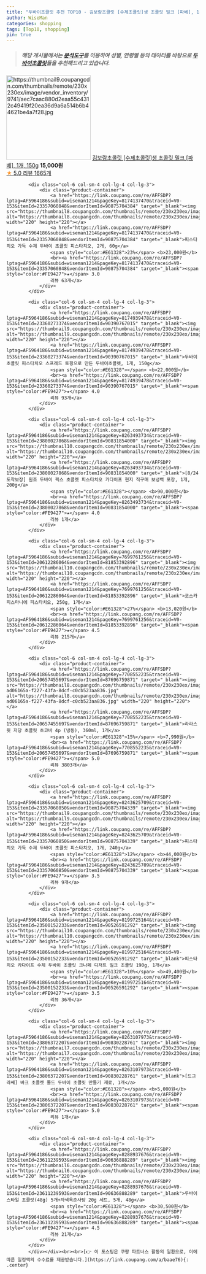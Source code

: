 ```yaml
---
title: "두바이초콜릿 추천 TOP10 - 김보람초콜릿 [수제초콜릿]생 초콜릿 밀크 [파베], 1개, 150g"
author: WiseMan
categories: shopping
tags: [Top10, shopping]
pin: true
---
```


> ##### 해당 게시물에서는 [**분석도구**](https://itemscout.io/)를 이용하여 **성별**, **연령별** 등의 데이터를 바탕으로 [**두바이초콜릿**](https://link.coupang.com/a/baae76)들을 추천해드리고 있습니다.
<div class="container"><div class="row">
            <div class="col-6 col-sm-4 col-lg-4 col-lg-3">
                <div class="product-container">
                    <a href="https://link.coupang.com/re/AFFSDP?lptag=AF5964186&subid=wiseman1214&pageKey=1419487588&traceid=V0-153&itemId=2457266351&vendorItemId=70450798733" target="_blank"><img src="https://thumbnail9.coupangcdn.com/thumbnails/remote/230x230ex/image/vendor_inventory/9741/aec7caac880d2eaa55c4312c49419f20ea36d9a6a514b6b44621be4a7f28.jpg" alt="https://thumbnail9.coupangcdn.com/thumbnails/remote/230x230ex/image/vendor_inventory/9741/aec7caac880d2eaa55c4312c49419f20ea36d9a6a514b6b44621be4a7f28.jpg" width="220" height="220"></a>
                    <a href="https://link.coupang.com/re/AFFSDP?lptag=AF5964186&subid=wiseman1214&pageKey=1419487588&traceid=V0-153&itemId=2457266351&vendorItemId=70450798733" target="_blank">김보람초콜릿 [수제초콜릿]생 초콜릿 밀크 [파베], 1개, 150g</a>
                    <span style="color:#E61328"></span> <b>15,000원</b>
                    <br><a href="https://link.coupang.com/re/AFFSDP?lptag=AF5964186&subid=wiseman1214&pageKey=1419487588&traceid=V0-153&itemId=2457266351&vendorItemId=70450798733" target="_blank"><span style="color:#FE9427">★</span> 5.0
                    리뷰 1665개</a>
                </div>
            </div>
            
            <div class="col-6 col-sm-4 col-lg-4 col-lg-3">
                <div class="product-container">
                    <a href="https://link.coupang.com/re/AFFSDP?lptag=AF5964186&subid=wiseman1214&pageKey=8174137470&traceid=V0-153&itemId=23357060848&vendorItemId=90875704384" target="_blank"><img src="https://thumbnail8.coupangcdn.com/thumbnails/remote/230x230ex/image/vendor_inventory/6475/74d4e803bb44f4107ca4f8fcdce062618f26ff55c6ba94a0695a4343453c.jpg" alt="https://thumbnail8.coupangcdn.com/thumbnails/remote/230x230ex/image/vendor_inventory/6475/74d4e803bb44f4107ca4f8fcdce062618f26ff55c6ba94a0695a4343453c.jpg" width="220" height="220"></a>
                    <a href="https://link.coupang.com/re/AFFSDP?lptag=AF5964186&subid=wiseman1214&pageKey=8174137470&traceid=V0-153&itemId=23357060848&vendorItemId=90875704384" target="_blank">피스타치오 가득 수제 두바이 초콜릿 피스타치오, 2개, 60g</a>
                    <span style="color:#E61328">23%</span> <b>23,000원</b>
                    <br><a href="https://link.coupang.com/re/AFFSDP?lptag=AF5964186&subid=wiseman1214&pageKey=8174137470&traceid=V0-153&itemId=23357060848&vendorItemId=90875704384" target="_blank"><span style="color:#FE9427">★</span> 3.0
                    리뷰 63개</a>
                </div>
            </div>
            
            <div class="col-6 col-sm-4 col-lg-4 col-lg-3">
                <div class="product-container">
                    <a href="https://link.coupang.com/re/AFFSDP?lptag=AF5964186&subid=wiseman1214&pageKey=8174939478&traceid=V0-153&itemId=23360273374&vendorItemId=90390767015" target="_blank"><img src="https://thumbnail9.coupangcdn.com/thumbnails/remote/230x230ex/image/vendor_inventory/08b5/fb8e0f5ae9646460d5d99590e923e16b7352b10ca85b1b441b23daa8a328.jpg" alt="https://thumbnail9.coupangcdn.com/thumbnails/remote/230x230ex/image/vendor_inventory/08b5/fb8e0f5ae9646460d5d99590e923e16b7352b10ca85b1b441b23daa8a328.jpg" width="220" height="220"></a>
                    <a href="https://link.coupang.com/re/AFFSDP?lptag=AF5964186&subid=wiseman1214&pageKey=8174939478&traceid=V0-153&itemId=23360273374&vendorItemId=90390767015" target="_blank">두바이 초콜릿 피스타치오 스프레드 토핑으로 만든 두바이초콜렛, 1개, 150g</a>
                    <span style="color:#E61328"></span> <b>22,000원</b>
                    <br><a href="https://link.coupang.com/re/AFFSDP?lptag=AF5964186&subid=wiseman1214&pageKey=8174939478&traceid=V0-153&itemId=23360273374&vendorItemId=90390767015" target="_blank"><span style="color:#FE9427">★</span> 4.0
                    리뷰 93개</a>
                </div>
            </div>
            
            <div class="col-6 col-sm-4 col-lg-4 col-lg-3">
                <div class="product-container">
                    <a href="https://link.coupang.com/re/AFFSDP?lptag=AF5964186&subid=wiseman1214&pageKey=8263493734&traceid=V0-153&itemId=23808027868&vendorItemId=90831854000" target="_blank"><img src="https://thumbnail10.coupangcdn.com/thumbnails/remote/230x230ex/image/vendor_inventory/67ac/a4b4417b9bc822e88c88d26b98e0b1dd74a3f1c5cde6c55004777535fe71.jpeg" alt="https://thumbnail10.coupangcdn.com/thumbnails/remote/230x230ex/image/vendor_inventory/67ac/a4b4417b9bc822e88c88d26b98e0b1dd74a3f1c5cde6c55004777535fe71.jpeg" width="220" height="220"></a>
                    <a href="https://link.coupang.com/re/AFFSDP?lptag=AF5964186&subid=wiseman1214&pageKey=8263493734&traceid=V0-153&itemId=23808027868&vendorItemId=90831854000" target="_blank">[8/24 도착보장] 원조 두바이 픽스 초콜렛 피스타치오 카다이프 현지 직구매 보냉백 포장, 1개, 200g</a>
                    <span style="color:#E61328"></span> <b>90,000원</b>
                    <br><a href="https://link.coupang.com/re/AFFSDP?lptag=AF5964186&subid=wiseman1214&pageKey=8263493734&traceid=V0-153&itemId=23808027868&vendorItemId=90831854000" target="_blank"><span style="color:#FE9427">★</span> 4.0
                    리뷰 1개</a>
                </div>
            </div>
            
            <div class="col-6 col-sm-4 col-lg-4 col-lg-3">
                <div class="product-container">
                    <a href="https://link.coupang.com/re/AFFSDP?lptag=AF5964186&subid=wiseman1214&pageKey=7699761256&traceid=V0-153&itemId=20612286064&vendorItemId=81853392896" target="_blank"><img src="https://thumbnail10.coupangcdn.com/thumbnails/remote/230x230ex/image/vendor_inventory/1cb9/3720c8e773a08e64995077de701493583b6d8470783436869c7461089f19.jpg" alt="https://thumbnail10.coupangcdn.com/thumbnails/remote/230x230ex/image/vendor_inventory/1cb9/3720c8e773a08e64995077de701493583b6d8470783436869c7461089f19.jpg" width="220" height="220"></a>
                    <a href="https://link.coupang.com/re/AFFSDP?lptag=AF5964186&subid=wiseman1214&pageKey=7699761256&traceid=V0-153&itemId=20612286064&vendorItemId=81853392896" target="_blank">코스카 피스마니에 피스타치오, 250g, 1개</a>
                    <span style="color:#E61328">27%</span> <b>13,020원</b>
                    <br><a href="https://link.coupang.com/re/AFFSDP?lptag=AF5964186&subid=wiseman1214&pageKey=7699761256&traceid=V0-153&itemId=20612286064&vendorItemId=81853392896" target="_blank"><span style="color:#FE9427">★</span> 4.5
                    리뷰 215개</a>
                </div>
            </div>
            
            <div class="col-6 col-sm-4 col-lg-4 col-lg-3">
                <div class="product-container">
                    <a href="https://link.coupang.com/re/AFFSDP?lptag=AF5964186&subid=wiseman1214&pageKey=7708552235&traceid=V0-153&itemId=20657455697&vendorItemId=87696759871" target="_blank"><img src="https://thumbnail8.coupangcdn.com/thumbnails/remote/230x230ex/image/retail/images/874217837638740-ad06165a-f227-43fa-8dcf-c0cb523aa836.jpg" alt="https://thumbnail8.coupangcdn.com/thumbnails/remote/230x230ex/image/retail/images/874217837638740-ad06165a-f227-43fa-8dcf-c0cb523aa836.jpg" width="220" height="220"></a>
                    <a href="https://link.coupang.com/re/AFFSDP?lptag=AF5964186&subid=wiseman1214&pageKey=7708552235&traceid=V0-153&itemId=20657455697&vendorItemId=87696759871" target="_blank">라라스윗 저당 초콜릿 초코바 4p (냉동), 360ml, 1개</a>
                    <span style="color:#E61328">15%</span> <b>7,990원</b>
                    <br><a href="https://link.coupang.com/re/AFFSDP?lptag=AF5964186&subid=wiseman1214&pageKey=7708552235&traceid=V0-153&itemId=20657455697&vendorItemId=87696759871" target="_blank"><span style="color:#FE9427">★</span> 5.0
                    리뷰 3803개</a>
                </div>
            </div>
            
            <div class="col-6 col-sm-4 col-lg-4 col-lg-3">
                <div class="product-container">
                    <a href="https://link.coupang.com/re/AFFSDP?lptag=AF5964186&subid=wiseman1214&pageKey=8243625709&traceid=V0-153&itemId=23357060850&vendorItemId=90875704339" target="_blank"><img src="https://thumbnail9.coupangcdn.com/thumbnails/remote/230x230ex/image/vendor_inventory/573f/6d59dcf69f79e1f94ee26239d5540c6cad9eecbf2bbe83037af73a21e241.jpg" alt="https://thumbnail9.coupangcdn.com/thumbnails/remote/230x230ex/image/vendor_inventory/573f/6d59dcf69f79e1f94ee26239d5540c6cad9eecbf2bbe83037af73a21e241.jpg" width="220" height="220"></a>
                    <a href="https://link.coupang.com/re/AFFSDP?lptag=AF5964186&subid=wiseman1214&pageKey=8243625709&traceid=V0-153&itemId=23357060850&vendorItemId=90875704339" target="_blank">피스타치오 가득 수제 두바이 초콜릿 피스타치오, 1개, 240g</a>
                    <span style="color:#E61328">12%</span> <b>44,000원</b>
                    <br><a href="https://link.coupang.com/re/AFFSDP?lptag=AF5964186&subid=wiseman1214&pageKey=8243625709&traceid=V0-153&itemId=23357060850&vendorItemId=90875704339" target="_blank"><span style="color:#FE9427">★</span> 3.5
                    리뷰 9개</a>
                </div>
            </div>
            
            <div class="col-6 col-sm-4 col-lg-4 col-lg-3">
                <div class="product-container">
                    <a href="https://link.coupang.com/re/AFFSDP?lptag=AF5964186&subid=wiseman1214&pageKey=8199725164&traceid=V0-153&itemId=23500152233&vendorItemId=90526591292" target="_blank"><img src="https://thumbnail10.coupangcdn.com/thumbnails/remote/230x230ex/image/vendor_inventory/2e25/a6971200b0ccded65b59df2ab0d62d15377c75a46ab9eb97a31670579517.png" alt="https://thumbnail10.coupangcdn.com/thumbnails/remote/230x230ex/image/vendor_inventory/2e25/a6971200b0ccded65b59df2ab0d62d15377c75a46ab9eb97a31670579517.png" width="220" height="220"></a>
                    <a href="https://link.coupang.com/re/AFFSDP?lptag=AF5964186&subid=wiseman1214&pageKey=8199725164&traceid=V0-153&itemId=23500152233&vendorItemId=90526591292" target="_blank">피스타치오 카다이프 수제 두바이 초콜릿 크나페 디저트 밀크 초콜릿 190g, 1개</a>
                    <span style="color:#E61328">10%</span> <b>49,400원</b>
                    <br><a href="https://link.coupang.com/re/AFFSDP?lptag=AF5964186&subid=wiseman1214&pageKey=8199725164&traceid=V0-153&itemId=23500152233&vendorItemId=90526591292" target="_blank"><span style="color:#FE9427">★</span> 3.5
                    리뷰 36개</a>
                </div>
            </div>
            
            <div class="col-6 col-sm-4 col-lg-4 col-lg-3">
                <div class="product-container">
                    <a href="https://link.coupang.com/re/AFFSDP?lptag=AF5964186&subid=wiseman1214&pageKey=8263107973&traceid=V0-153&itemId=23806372207&vendorItemId=90830228761" target="_blank"><img src="https://thumbnail7.coupangcdn.com/thumbnails/remote/230x230ex/image/vendor_inventory/837e/c03fd3001f7f409c96e7b362eb9026e4d1fe979aebf3eca99cae1c2cdba7.png" alt="https://thumbnail7.coupangcdn.com/thumbnails/remote/230x230ex/image/vendor_inventory/837e/c03fd3001f7f409c96e7b362eb9026e4d1fe979aebf3eca99cae1c2cdba7.png" width="220" height="220"></a>
                    <a href="https://link.coupang.com/re/AFFSDP?lptag=AF5964186&subid=wiseman1214&pageKey=8263107973&traceid=V0-153&itemId=23806372207&vendorItemId=90830228761" target="_blank">[드그라쎄] 바크 초콜렛 몰드 두바이 초콜릿 만들기 재료, 1개</a>
                    <span style="color:#E61328"></span> <b>5,000원</b>
                    <br><a href="https://link.coupang.com/re/AFFSDP?lptag=AF5964186&subid=wiseman1214&pageKey=8263107973&traceid=V0-153&itemId=23806372207&vendorItemId=90830228761" target="_blank"><span style="color:#FE9427">★</span> 5.0
                    리뷰 1개</a>
                </div>
            </div>
            
            <div class="col-6 col-sm-4 col-lg-4 col-lg-3">
                <div class="product-container">
                    <a href="https://link.coupang.com/re/AFFSDP?lptag=AF5964186&subid=wiseman1214&pageKey=8288937676&traceid=V0-153&itemId=23611239593&vendorItemId=90636888289" target="_blank"><img src="https://thumbnail6.coupangcdn.com/thumbnails/remote/230x230ex/image/vendor_inventory/157b/a1c3f104cfeca962816fae7c48c79f8b28eb25d37f91b3271c66761574a3.jpg" alt="https://thumbnail6.coupangcdn.com/thumbnails/remote/230x230ex/image/vendor_inventory/157b/a1c3f104cfeca962816fae7c48c79f8b28eb25d37f91b3271c66761574a3.jpg" width="220" height="220"></a>
                    <a href="https://link.coupang.com/re/AFFSDP?lptag=AF5964186&subid=wiseman1214&pageKey=8288937676&traceid=V0-153&itemId=23611239593&vendorItemId=90636888289" target="_blank">두바이 스타일 초콜릿(48g) 5개+자색옥춘사탕 20g 세트, 5개, 48g</a>
                    <span style="color:#E61328"></span> <b>30,500원</b>
                    <br><a href="https://link.coupang.com/re/AFFSDP?lptag=AF5964186&subid=wiseman1214&pageKey=8288937676&traceid=V0-153&itemId=23611239593&vendorItemId=90636888289" target="_blank"><span style="color:#FE9427">★</span> 4.5
                    리뷰 21개</a>
                </div>
            </div>
            </div></div><br><br>[👉 이 포스팅은 쿠팡 파트너스 활동의 일환으로, 이에 따른 일정액의 수수료를 제공받습니다.](https://link.coupang.com/a/baae76){: .center}